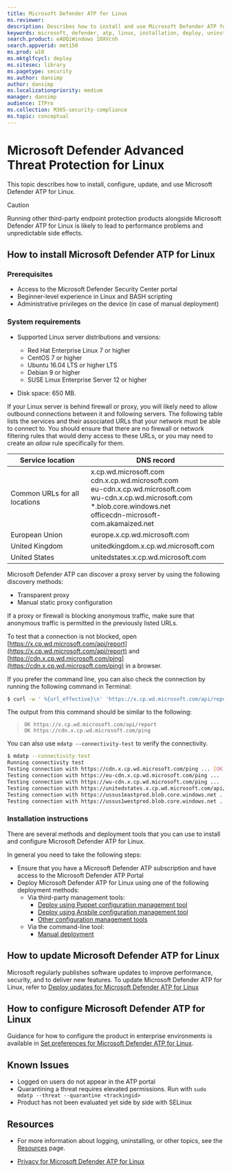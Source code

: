 ```yaml
---
title: Microsoft Defender ATP for Linux
ms.reviewer: 
description: Describes how to install and use Microsoft Defender ATP for Linux.
keywords: microsoft, defender, atp, linux, installation, deploy, uninstallation, puppet, ansible, linux, redhat, ubuntu, debian, sles, suse, centos
search.product: eADQiWindows 10XVcnh
search.appverid: met150
ms.prod: w10
ms.mktglfcycl: deploy
ms.sitesec: library
ms.pagetype: security
ms.author: dansimp
author: dansimp
ms.localizationpriority: medium
manager: dansimp
audience: ITPro
ms.collection: M365-security-compliance 
ms.topic: conceptual
---
```


# Microsoft Defender Advanced Threat Protection for Linux

This topic describes how to install, configure, update, and use Microsoft Defender ATP for Linux.

> [!CAUTION]
> Running other third-party endpoint protection products alongside Microsoft Defender ATP for Linux is likely to lead to performance problems and unpredictable side effects.
 
## How to install Microsoft Defender ATP for Linux

### Prerequisites

- Access to the Microsoft Defender Security Center portal
- Beginner-level experience in Linux and BASH scripting
- Administrative privileges on the device (in case of manual deployment)

### System requirements

- Supported Linux server distributions and versions: 

  - Red Hat Enterprise Linux 7 or higher
  - CentOS 7 or higher
  - Ubuntu 16.04 LTS or higher LTS
  - Debian 9 or higher
  - SUSE Linux Enterprise Server 12 or higher

- Disk space: 650 MB. 

If your Linux server is behind firewall or proxy, you will likely need to allow outbound connections between it and following servers. The following table lists the services and their associated URLs that your network must be able to connect to. You should ensure that there are no firewall or network filtering rules that would deny access to these URLs, or you may need to create an *allow* rule specifically for them.

| Service location                         | DNS record              |
| ---------------------------------------- | ----------------------- |
| Common URLs for all locations            |  x.cp.wd.microsoft.com <br/> cdn.x.cp.wd.microsoft.com <br/> eu-cdn.x.cp.wd.microsoft.com <br/> wu-cdn.x.cp.wd.microsoft.com <br/> *.blob.core.windows.net <br/> officecdn-microsoft-com.akamaized.net |
| European Union                           | europe.x.cp.wd.microsoft.com |
| United Kingdom                           | unitedkingdom.x.cp.wd.microsoft.com |
| United States                            | unitedstates.x.cp.wd.microsoft.com |

Microsoft Defender ATP can discover a proxy server by using the following discovery methods:
- Transparent proxy
- Manual static proxy configuration

If a proxy or firewall is blocking anonymous traffic, make sure that anonymous traffic is permitted in the previously listed URLs.

To test that a connection is not blocked, open [https://x.cp.wd.microsoft.com/api/report](https://x.cp.wd.microsoft.com/api/report) and [https://cdn.x.cp.wd.microsoft.com/ping](https://cdn.x.cp.wd.microsoft.com/ping) in a browser.

If you prefer the command line, you can also check the connection by running the following command in Terminal:

```bash
$ curl -w ' %{url_effective}\n' 'https://x.cp.wd.microsoft.com/api/report' 'https://cdn.x.cp.wd.microsoft.com/ping'
```

The output from this command should be similar to the following:

> `OK https://x.cp.wd.microsoft.com/api/report`  
> `OK https://cdn.x.cp.wd.microsoft.com/ping`

You can also use ```mdatp --connectivity-test``` to verify the connectivity.

```bash
$ mdatp --connectivity-test
Running connectivity test
Testing connection with https://cdn.x.cp.wd.microsoft.com/ping ... [OK]
Testing connection with https://eu-cdn.x.cp.wd.microsoft.com/ping ... [OK]
Testing connection with https://wu-cdn.x.cp.wd.microsoft.com/ping ... [OK]
Testing connection with https://unitedstates.x.cp.wd.microsoft.com/api/report ... [OK]
Testing connection with https://ussus1eastprod.blob.core.windows.net ... [OK]
Testing connection with https://ussus1westprod.blob.core.windows.net ... [OK]
```

### Installation instructions

There are several methods and deployment tools that you can use to install and configure Microsoft Defender ATP for Linux.

In general you need to take the following steps:

- Ensure that you have a Microsoft Defender ATP subscription and have access to the Microsoft Defender ATP Portal
- Deploy Microsoft Defender ATP for Linux using one of the following deployment methods:
  - Via third-party management tools:
    - [Deploy using Puppet configuration management tool](microsoft-defender-atp-linux-install-with-puppet.md)
    - [Deploy using Ansbile configuration management tool](microsoft-defender-atp-linux-install-with-ansible.md)
    - [Other configuration management tools](microsoft-defender-atp-linux-install-with-other-configtool.md)
  - Via the command-line tool:
    - [Manual deployment](microsoft-defender-atp-linux-install-manually.md)

## How to update Microsoft Defender ATP for Linux

Microsoft regularly publishes software updates to improve performance, security, and to deliver new features. To update Microsoft Defender ATP for Linux, refer to [Deploy updates for Microsoft Defender ATP for Linux](microsoft-defender-atp-linux-updates.md)

## How to configure Microsoft Defender ATP for Linux

Guidance for how to configure the product in enterprise environments is available in [Set preferences for Microsoft Defender ATP for Linux](microsoft-defender-atp-linux-preferences.md).

## Known Issues

- Logged on users do not appear in the ATP portal
- Quarantining a threat requires elevated permissions. Run with ```sudo mdatp --threat --quarantine <trackingid>```
- Product has not been evaluated yet side by side with SELinux 


## Resources

- For more information about logging, uninstalling, or other topics, see the [Resources](microsoft-defender-atp-linux-resources.md) page.

- [Privacy for Microsoft Defender ATP for Linux](microsoft-defender-atp-linux-privacy.md)
